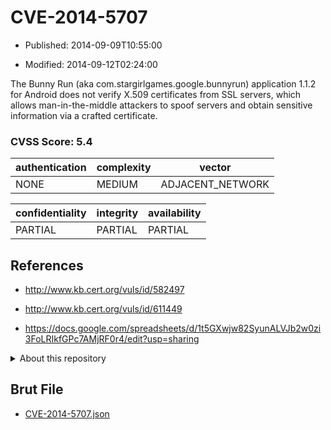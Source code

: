 # CVE-2014-5707

- Published: 2014-09-09T10:55:00

- Modified: 2014-09-12T02:24:00

The Bunny Run (aka com.stargirlgames.google.bunnyrun) application 1.1.2 for Android does not verify X.509 certificates from SSL servers, which allows man-in-the-middle attackers to spoof servers and obtain sensitive information via a crafted certificate.

### CVSS Score: **5.4**

| authentication | complexity | vector |
| --- | --- | --- |
| NONE | MEDIUM | ADJACENT_NETWORK |

| confidentiality | integrity | availability |
| --- | --- | --- |
| PARTIAL | PARTIAL | PARTIAL |

## References

* http://www.kb.cert.org/vuls/id/582497

* http://www.kb.cert.org/vuls/id/611449

* https://docs.google.com/spreadsheets/d/1t5GXwjw82SyunALVJb2w0zi3FoLRIkfGPc7AMjRF0r4/edit?usp=sharing

<details>
<summary>About this repository</summary> 

  This repository is part of the project [Live Hack CVE](https://github.com/Live-Hack-CVE). Main website can be found [www.live-hack.org](https://www.live-hack.org) 
  
  Made by [Sn0wAlice](https://github.com/Sn0wAlice) for the people that care about security and need to have a feed of the latest CVEs. Hope you enjoy it, don't forget to star the repo and follow me on [Twitter](https://twitter.com/Sn0wAlice) and [Github](https://github.com/Sn0wAlice). And that is my [personnal website](https://www.alice-snow.me/)

  - [Home Page](https://github.com/Live-Hack-CVE)
  - [Framework](https://github.com/Live-Hack-CVE/cve-framework)
  - [CVE database](https://github.com/Live-Hack-CVE/full_database)
  - [Changelog](https://github.com/Live-Hack-CVE/Changelog)
</details>

## Brut File

* [CVE-2014-5707.json](https://raw.githubusercontent.com/Live-Hack-CVE/full_database/main/cves/2014/CVE-2014-5707.json)

